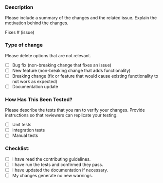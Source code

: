 ### Description

Please include a summary of the changes and the related issue. Explain the motivation behind the changes.

Fixes # (issue)

### Type of change
Please delete options that are not relevant.

- [ ] Bug fix (non-breaking change that fixes an issue)
- [ ] New feature (non-breaking change that adds functionality)
- [ ] Breaking change (fix or feature that would cause existing functionality to not work as expected)
- [ ] Documentation update

### How Has This Been Tested?

Please describe the tests that you ran to verify your changes. Provide instructions so that reviewers can replicate your testing.

- [ ] Unit tests
- [ ] Integration tests
- [ ] Manual tests

### Checklist:
- [ ] I have read the contributing guidelines.
- [ ] I have run the tests and confirmed they pass.
- [ ] I have updated the documentation if necessary.
- [ ] My changes generate no new warnings.
